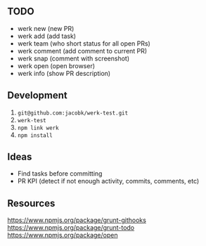 ## TODO

* werk new (new PR)
* werk add (add task)
* werk team (who short status for all open PRs)
* werk comment (add comment to current PR)
* werk snap (comment with screenshot)
* werk open (open browser)
* werk info (show PR description)

## Development

1. `git@github.com:jacobk/werk-test.git`
2. `werk-test`
3. `npm link werk`
4. `npm install`


## Ideas

* Find tasks before committing
* PR KPI (detect if not enough activity, commits, comments, etc)


##  Resources

https://www.npmjs.org/package/grunt-githooks
https://www.npmjs.org/package/grunt-todo
https://www.npmjs.org/package/open